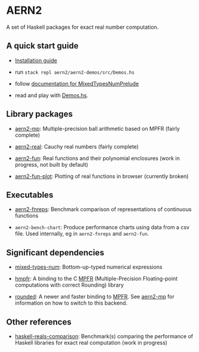# AERN2

A set of Haskell packages for exact real number computation.

## A quick start guide

  * [Installation guide](docs/install.md)

  * run `stack repl aern2/aern2-demos/src/Demos.hs`

  * follow [documentation for MixedTypesNumPrelude](https://hackage.haskell.org/package/mixed-types-num-0.3.0.1/docs/MixedTypesNumPrelude.html)

  * read and play with [Demos.hs](aern2-demos/src/Demos.hs).

## Library packages

  * [aern2-mp](http://michalkonecny.github.io/aern2/aern2-mp-0.1.0.0/): Multiple-precision ball arithmetic based on MPFR (fairly complete)

  * [aern2-real](http://michalkonecny.github.io/aern2/aern2-real-0.1.0.0/): Cauchy real numbers (fairly complete)

  * [aern2-fun](http://michalkonecny.github.io/aern2/aern2-fun-0.1.0.0/): Real functions and their polynomial enclosures (work in progress, not built by default)

  * [aern2-fun-plot](http://michalkonecny.github.io/aern2/aern2-fun-plot-0.1.0.0/): Plotting of real functions in browser (currently broken)

## Executables

  * [aern2-fnreps](https://github.com/michalkonecny/aern2/tree/master/aern2-fnreps): Benchmark comparison of representations of continuous functions

  * `aern2-bench-chart`: Produce performance charts using data from a csv file.  Used internally, eg in `aern2-fnreps` and `aern2-fun`.

## Significant dependencies

  * [mixed-types-num](https://michalkonecny.github.io/mixed-types-num/MixedTypesNumPrelude.html):
    Bottom-up-typed numerical expressions

  * [hmpfr](https://hackage.haskell.org/package/hmpfr):
    A binding to the C [MPFR](http://www.mpfr.org/) (Multiple-Precision Floating-point computations with correct Rounding) library

  * [rounded](https://github.com/michalkonecny/rounded):
    A newer and faster binding to [MPFR](http://www.mpfr.org/).
    See [aern2-mp](http://michalkonecny.github.io/aern2/aern2-mp-0.1.0.0/) for information on how to switch to this backend.

## Other references

  * [haskell-reals-comparison](https://github.com/michalkonecny/haskell-reals-comparison/):
    Benchmark(s) comparing the performance of Haskell libraries for exact real computation (work in progress)
